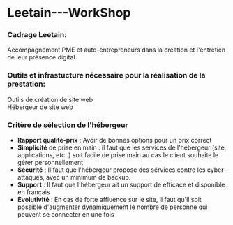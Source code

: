 # Leetain---WorkShop    
### Cadrage Leetain:  
  Accompagnement PME et auto-entrepreneurs dans la création et l'entretien de leur présence digital.  

### Outils et infrastucture nécessaire pour la réalisation de la prestation:  
  Outils de création de site web  
  Hébergeur de site web  

### Critère de sélection de l'hébergeur  
- **Rapport qualité-prix** : Avoir de bonnes options pour un prix correct  
- **Simplicité** de prise en main : il faut que les services de l'hébergeur (site, applications, etc..) soit facile de prise main au cas le client souhaite le gérer personnellement  
- **Sécurité** : Il faut que l'hébergeur propose des sérvices contre les cyber-attaques, avec un minimum de backup.   
- **Support** : Il faut que l'hébergeur ait un support de efficace et disponible en français  
- **Évolutivité** : En cas de forte affluence sur le site, il faut qu'il soit possible d'augmenter dynamiquement le nombre de personne qui peuvent se connecter    en une fois   
